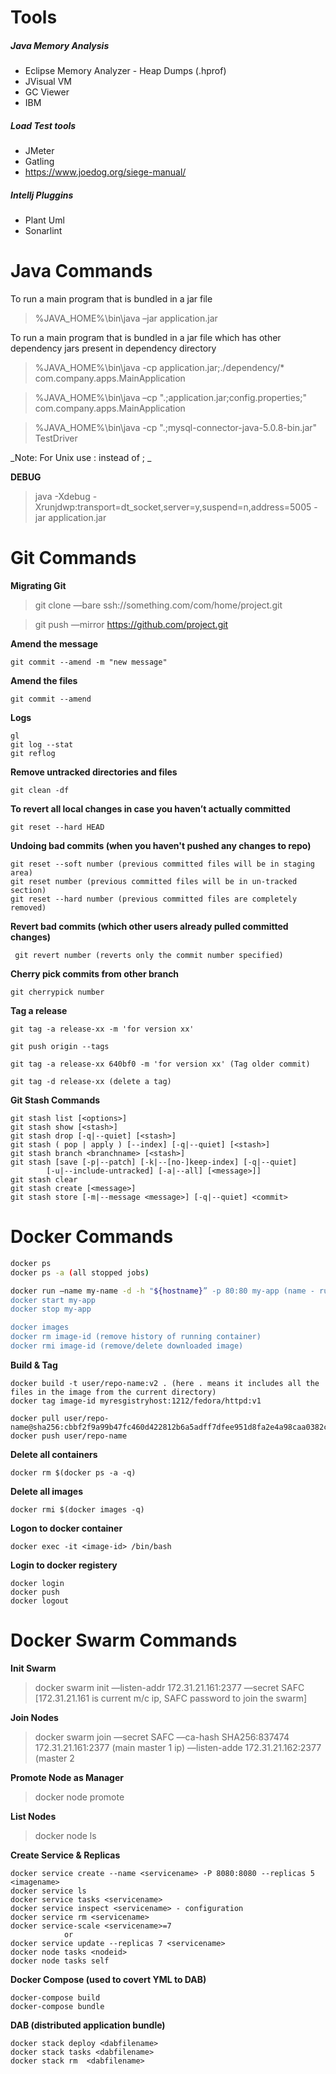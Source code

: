 # Tools

##### Java Memory Analysis

- Eclipse Memory Analyzer - Heap Dumps (.hprof)
- JVisual VM
- GC Viewer
- IBM

##### Load Test tools

- JMeter
- Gatling
- https://www.joedog.org/siege-manual/

##### Intellj Pluggins
- Plant Uml
- Sonarlint


# Java Commands

To run a main program that is bundled in a jar file

> %JAVA_HOME%\bin\java –jar application.jar

To run a main program that is bundled in a jar file which has other dependency jars present in dependency directory

> %JAVA_HOME%\bin\java -cp application.jar;./dependency/* com.company.apps.MainApplication

> %JAVA_HOME%\bin\java –cp ".;application.jar;config.properties;" com.company.apps.MainApplication

> %JAVA_HOME%\bin\java -cp ".;mysql-connector-java-5.0.8-bin.jar" TestDriver

_Note: For Unix use : instead of ; _

**DEBUG**

> java -Xdebug -Xrunjdwp:transport=dt_socket,server=y,suspend=n,address=5005 -jar application.jar

# Git Commands

**Migrating Git**
> git clone —bare ssh://something.com/com/home/project.git

> git push —mirror https://github.com/project.git

**Amend the message**
```
git commit --amend -m "new message"
```
**Amend the files**
```
git commit --amend
```
**Logs**
```
gl
git log --stat
git reflog
```

**Remove untracked directories and files**
```
git clean -df
```
**To revert all local changes in case you haven’t actually committed** 
```
git reset --hard HEAD 
```

**Undoing bad commits (when you haven't pushed any changes to repo)**
```
git reset --soft number (previous committed files will be in staging area)
git reset number (previous committed files will be in un-tracked section) 
git reset --hard number (previous committed files are completely removed)
```
**Revert bad commits  (which other users already pulled committed changes)**  
```
 git revert number (reverts only the commit number specified) 
```
**Cherry pick commits from other branch**
```
git cherrypick number
```
**Tag a release**
```
git tag -a release-xx -m 'for version xx'

git push origin --tags

git tag -a release-xx 640bf0 -m 'for version xx' (Tag older commit)

git tag -d release-xx (delete a tag)
```
**Git Stash Commands**
 ```
git stash list [<options>]
git stash show [<stash>]
git stash drop [-q|--quiet] [<stash>]
git stash ( pop | apply ) [--index] [-q|--quiet] [<stash>]
git stash branch <branchname> [<stash>]
git stash [save [-p|--patch] [-k|--[no-]keep-index] [-q|--quiet]
         [-u|--include-untracked] [-a|--all] [<message>]]
git stash clear
git stash create [<message>]
git stash store [-m|--message <message>] [-q|--quiet] <commit>  
```


# Docker Commands
```bash
docker ps
docker ps -a (all stopped jobs)

docker run —name my-name -d -h "${hostname}” -p 80:80 my-app (name - running image name, d - detached, h - host, p - port mapping)
docker start my-app
docker stop my-app

docker images
docker rm image-id (remove history of running container)
docker rmi image-id (remove/delete downloaded image)
```
**Build & Tag**
```
docker build -t user/repo-name:v2 . (here . means it includes all the files in the image from the current directory)
docker tag image-id myresgistryhost:1212/fedora/httpd:v1

docker pull user/repo-name@sha256:cbbf2f9a99b47fc460d422812b6a5adff7dfee951d8fa2e4a98caa0382cfbdbf
docker push user/repo-name
```

**Delete all containers**
```
docker rm $(docker ps -a -q)
```

**Delete all images**
```
docker rmi $(docker images -q)
```
**Logon to docker container**
```
docker exec -it <image-id> /bin/bash
```
**Login to docker registery**
```
docker login
docker push
docker logout
```

# Docker Swarm Commands

**Init Swarm**
> docker swarm init —listen-addr 172.31.21.161:2377 —secret SAFC [172.31.21.161 is current m/c ip, SAFC password to join the swarm]

**Join Nodes**
> docker swarm join —secret SAFC 
              —ca-hash SHA256:837474 
                 172.31.21.161:2377 (main master 1 ip)
              —listen-adde 172.31.21.162:2377 (master 2

**Promote Node as Manager**
> docker node promote <id> 

**List Nodes**
> docker node ls 

**Create Service & Replicas**
```
docker service create --name <servicename> -P 8080:8080 --replicas 5 <imagename>
docker service ls
docker service tasks <servicename>
docker service inspect <servicename> - configuration
docker service rm <servicename>
docker service-scale <servicename>=7
            or
docker service update --replicas 7 <servicename>
docker node tasks <nodeid>
docker node tasks self
```

**Docker Compose (used to covert YML to DAB)**
```
docker-compose build
docker-compose bundle
```
**DAB (distributed application bundle)**
```
docker stack deploy <dabfilename>
docker stack tasks <dabfilename>
docker stack rm  <dabfilename>
```
